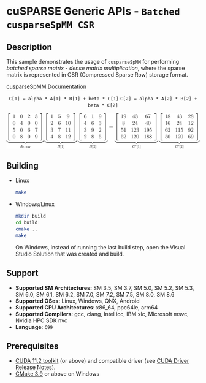# cuSPARSE Generic APIs - `Batched cusparseSpMM CSR`

## Description

This sample demonstrates the usage of `cusparseSpMM` for performing *batched sparse matrix - dense matrix multiplication*, where the sparse matrix is represented in CSR (Compressed Sparse Row) storage format.

[cusparseSpMM Documentation](https://docs.nvidia.com/cuda/cusparse/index.html#cusparse-generic-function-spmm)

<center>

`C[1] = alpha * A[1] * B[1] + beta * C[1]`
`C[2] = alpha * A[2] * B[2] + beta * C[2]`

![](spmm_csr_batched.png)
</center>

## Building

* Linux
    ```bash
    make
    ```

* Windows/Linux
    ```bash
    mkdir build
    cd build
    cmake ..
    make
    ```
    On Windows, instead of running the last build step, open the Visual Studio Solution that was created and build.

## Support

* **Supported SM Architectures:** SM 3.5, SM 3.7, SM 5.0, SM 5.2, SM 5.3, SM 6.0, SM 6.1, SM 6.2, SM 7.0, SM 7.2, SM 7.5, SM 8.0, SM 8.6
* **Supported OSes:** Linux, Windows, QNX, Android
* **Supported CPU Architectures**: x86_64, ppc64le, arm64
* **Supported Compilers**: gcc, clang, Intel icc, IBM xlc, Microsoft msvc, Nvidia HPC SDK nvc
* **Language**: `C99`

## Prerequisites

* [CUDA 11.2 toolkit](https://developer.nvidia.com/cuda-downloads) (or above) and compatible driver (see [CUDA Driver Release Notes](https://docs.nvidia.com/cuda/cuda-toolkit-release-notes/index.html#cuda-major-component-versions)).
* [CMake 3.9](https://cmake.org/download/) or above on Windows
